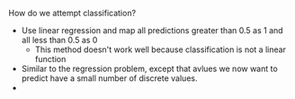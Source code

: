 How do we attempt classification?
- Use linear regression and map all predictions greater than $0.5$ as $1$ and all less than $0.5$ as $0$
	- This method doesn't work well because classification is not a linear function
- Similar to the regression problem, except that avlues we now want to predict have a small number of discrete values.
- 